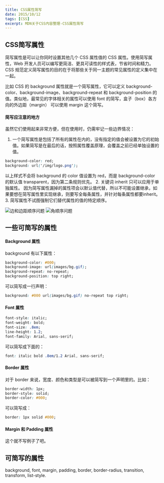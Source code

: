 ```yaml
---
title: CSS属性简写
date: 2015/10/12
tags: [CSS]
excerpt: MDN关于CSS内容整理-CSS属性简写
---
```


## CSS简写属性

简写属性是可以让你同时设置其他几个 CSS 属性值的 CSS 属性。使用简写属性，Web 开发人员可以编写更简洁、更具可读性的样式表，节省时间和精力。CSS 规范定义简写属性的目的在于将那些关于同一主题的常见属性的定义集中在一起。

比如 CSS 的 background 属性就是一个简写属性，它可以定义 background-color、background-image、background-repeat 和 background-position 的值。类似地，最常见的字体相关的属性可以使用 font 的简写，盒子（box）各方向的外边距（margin） 可以使用 margin 这个简写。

#### 简写应注意的地方

虽然它们使用起来非常方便，但在使用时，仍需牢记一些边界情况：

1. 一个简写属性是包括了所有的属性在内的，没有指定的值会被设置为它的初始值。如果简写是在最后的话，按照属性覆盖原理，会覆盖之前已经单独设置的值。
```css
background-color: red;
background: url('/img/logo.png');
```
以上样式不会将 background 的 color 值设置为 red，而是 background-color 的默认值 transparent，因为第二条规则优先。
2. 关键词 inherit 只可以应用于单独属性。
因为简写属性漏掉的属性项会以默认值代替，所以不可能设置继承，如果要想在简写属性里实现继承，则要写全每条属性，并针对每条属性都要inherit。
3. 简写属性不试图强制它们替代属性的值的特定顺序。

![边和边距顺序问题](http://ojd8i48oc.bkt.clouddn.com/blog-css%E7%AE%80%E5%86%99%E5%B1%9E%E6%80%A71.png)
![角顺序问题](http://ojd8i48oc.bkt.clouddn.com/blog-css%E7%AE%80%E5%86%99%E5%B1%9E%E6%80%A72.png)

## 一些可简写的属性

#### Background 属性

background 有以下属性：

```css
background-color: #000;
background-image: url(images/bg.gif);
background-repeat: no-repeat;
background-position: top right;
```

可以简写成一行声明：

```css
background: #000 url(images/bg.gif) no-repeat top right;
```

#### Font 属性

```css
font-style: italic;
font-weight: bold;
font-size: .8em;
line-height: 1.2;
font-family: Arial, sans-serif;
```

可以简写成下面的：

```css
font: italic bold .8em/1.2 Arial, sans-serif;
```

#### Border 属性

对于 border 来说，宽度、颜色和类型是可以被简写到一个声明里的。比如：

```css
border-width: 1px;
border-style: solid;
border-color: #000;
```

可以简写成：

```css
border: 1px solid #000;
```

#### Margin 和 Padding 属性

这个就不写例子了吧。


## 可简写的属性

background, font, margin, padding, border, border-radius, transition, transform, list-style.